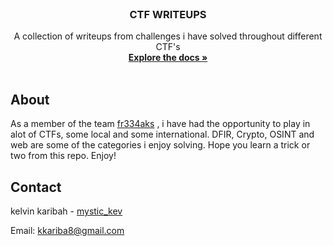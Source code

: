 <div id="top"></div>
<!--
*** Thanks for checking out the Best-README-Template. If you have a suggestion
*** that would make this better, please fork the repo and create a pull request
*** or simply open an issue with the tag "enhancement".
*** Don't forget to give the project a star!
*** Thanks again! Now go create something AMAZING! :D
-->



<!-- PROJECT SHIELDS -->
<!--
*** I'm using markdown "reference style" links for readability.
*** Reference links are enclosed in brackets [ ] instead of parentheses ( ).
*** See the bottom of this document for the declaration of the reference variables
*** for contributors-url, forks-url, etc. This is an optional, concise syntax you may use.
*** https://www.markdownguide.org/basic-syntax/#reference-style-links



<!-- PROJECT LOGO -->
<br />
<div align="center">
  <a href="https://github.com/mystickev/CTFwriteups">
  </a>

  <h3 align="center">CTF WRITEUPS</h3>

  <p align="center">
    A collection of writeups from challenges i have solved throughout different CTF's
    <br />
    <a href="https://github.com/mystickev/CTFwriteups"><strong>Explore the docs »</strong></a>
    <br />
    <br />
  </p>
</div>




<!-- ABOUT THE PROJECT -->
## About
As a member of the team [fr334aks](https://github.com/fr334aks) , i have had the opportunity to play in alot of CTFs, some local and some international. DFIR, Crypto, OSINT and web are some of the categories i enjoy solving. Hope you learn a trick or two from this repo. Enjoy!


<!-- CONTACT -->
## Contact

kelvin karibah - [mystic_kev](https://twitter.com/mystic_kev)

Email: kkariba8@gmail.com


